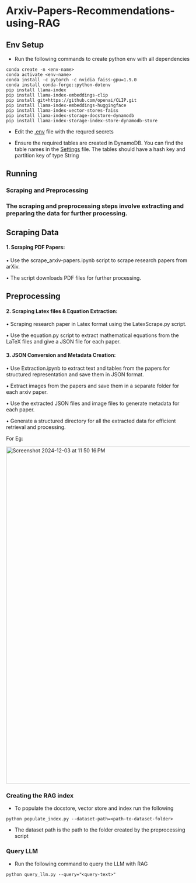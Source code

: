 # Arxiv-Papers-Recommendations-using-RAG


## Env Setup

- Run the following commands to create python env with all dependencies

```
conda create -n <env-name>
conda activate <env-name>
conda install -c pytorch -c nvidia faiss-gpu=1.9.0
conda install conda-forge::python-dotenv
pip install llama-index
pip install llama-index-embeddings-clip
pip install git+https://github.com/openai/CLIP.git
pip install llama-index-embeddings-huggingface
pip install llama-index-vector-stores-faiss
pip install llama-index-storage-docstore-dynamodb
pip install llama-index-storage-index-store-dynamodb-store
```

- Edit the [.env](./.env) file with the requred secrets

- Ensure the required tables are created in DynamoDB. You can find the table names in the [Settings](./settings.py) file. The tables should have a hash key and partition key of type String

## Running

### Scraping and Preprocessing

### The scraping and preprocessing steps involve extracting and preparing the data for further processing.

## Scraping Data

#### 1. Scraping PDF Papers:

• Use the scrape_arxiv-papers.ipynb script to scrape research papers from arXiv.

• The script downloads PDF files for further processing.

## Preprocessing

#### 2. Scraping Latex files & Equation Extraction:

• Scraping research paper in Latex format using the LatexScrape.py script.

• Use the equation.py script to extract mathematical equations from the LaTeX files and give a JSON file for each paper.

#### 3. JSON Conversion and Metadata Creation:

• Use Extraction.ipynb to extract text and tables from the papers for structured representation and save them in JSON format.

• Extract images from the papers and save them in a separate folder for each arxiv paper.

• Use the extracted JSON files and image files to generate metadata for each paper.

• Generate a structured directory for all the extracted data for efficient retrieval and processing.

For Eg:

<img width="921" alt="Screenshot 2024-12-03 at 11 50 16 PM" src="https://github.com/user-attachments/assets/3ee78c43-746b-415c-bbfb-eb180fee5081">

### Creating the RAG index

- To populate the docstore, vector store and index run the following

```
python populate_index.py --dataset-path=<path-to-dataset-folder>
```

- The dataset path is the path to the folder created by the preprocessing script

### Query LLM

- Run the following command to query the LLM with RAG

```
python query_llm.py --query="<query-text>"
```
